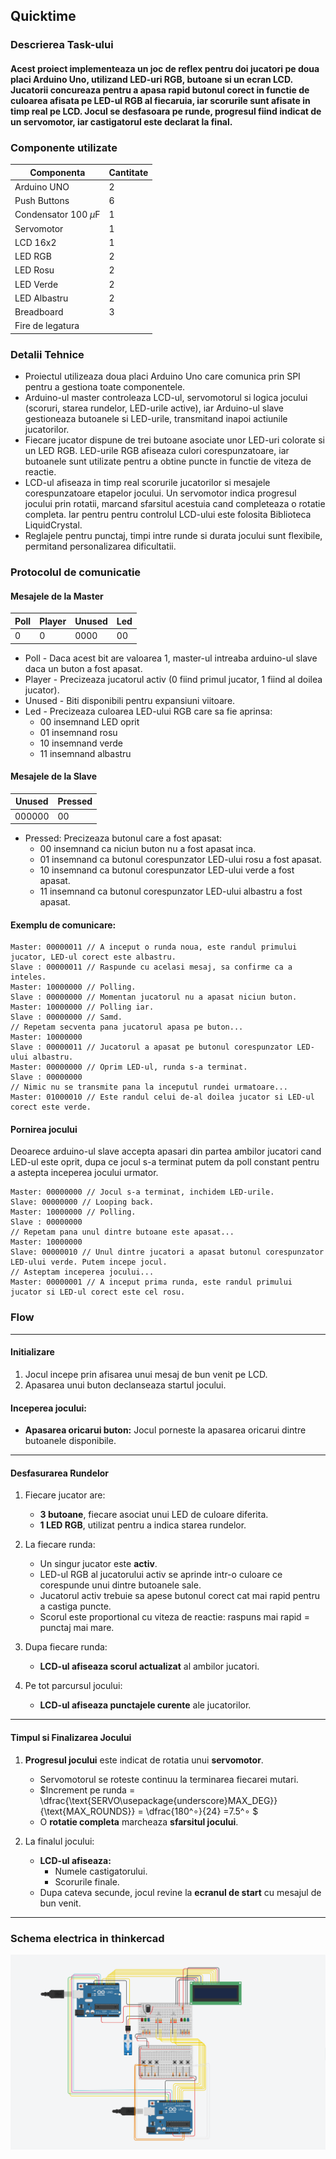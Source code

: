 ## Quicktime

### Descrierea Task-ului
#### Acest proiect implementeaza un joc de reflex pentru doi jucatori pe doua placi Arduino Uno, utilizand LED-uri RGB, butoane si un ecran LCD. Jucatorii concureaza pentru a apasa rapid butonul corect in functie de culoarea afisata pe LED-ul RGB al fiecaruia, iar scorurile sunt afisate in timp real pe LCD. Jocul se desfasoara pe runde, progresul fiind indicat de un servomotor, iar castigatorul este declarat la final.

### Componente utilizate

Componenta|Cantitate
---|---
Arduino UNO|2
Push Buttons|6
Condensator 100 $\mu\text{F}$|1
Servomotor|1
LCD 16x2|1
LED RGB|2
LED Rosu|2
LED Verde|2
LED Albastru|2  
Breadboard|3
Fire de legatura|

### Detalii Tehnice
- Proiectul utilizeaza doua placi Arduino Uno care comunica prin SPI pentru a gestiona toate componentele.
- Arduino-ul master controleaza LCD-ul, servomotorul si logica jocului (scoruri, starea rundelor, LED-urile active), iar Arduino-ul slave gestioneaza butoanele si LED-urile, transmitand inapoi actiunile jucatorilor. 
- Fiecare jucator dispune de trei butoane asociate unor LED-uri colorate si un LED RGB. LED-urile RGB afiseaza culori corespunzatoare, iar butoanele sunt utilizate pentru a obtine puncte in functie de viteza de reactie.
- LCD-ul afiseaza in timp real scorurile jucatorilor si mesajele corespunzatoare etapelor jocului. Un servomotor indica progresul jocului prin rotatii, marcand sfarsitul acestuia cand completeaza o rotatie completa. Iar pentru pentru controlul LCD-ului este folosita Biblioteca LiquidCrystal.
- Reglajele pentru punctaj, timpi intre runde si durata jocului sunt flexibile, permitand personalizarea dificultatii.

### Protocolul de comunicatie

#### Mesajele de la Master

Poll|Player|Unused|Led
---|---|---|---
0|0|0000|00

- Poll - Daca acest bit are valoarea 1, master-ul intreaba arduino-ul slave daca un buton a fost apasat.
- Player - Precizeaza jucatorul activ (0 fiind primul jucator, 1 fiind al doilea jucator).
- Unused - Biti disponibili pentru expansiuni viitoare.
- Led - Precizeaza culoarea LED-ului RGB care sa fie aprinsa:
  - 00 insemnand LED oprit
  - 01 insemnand rosu
  - 10 insemnand verde
  - 11 insemnand albastru


#### Mesajele de la Slave

Unused|Pressed
---|---
000000|00

- Pressed: Precizeaza butonul care a fost apasat:
  - 00 insemnand ca niciun buton nu a fost apasat inca.
  - 01 insemnand ca butonul corespunzator LED-ului rosu a fost apasat.
  - 10 insemnand ca butonul corespunzator LED-ului verde a fost apasat.
  - 11 insemnand ca butonul corespunzator LED-ului albastru a fost apasat.

 
#### Exemplu de comunicare:

```
Master: 00000011 // A inceput o runda noua, este randul primului jucator, LED-ul corect este albastru.
Slave : 00000011 // Raspunde cu acelasi mesaj, sa confirme ca a inteles.
Master: 10000000 // Polling.
Slave : 00000000 // Momentan jucatorul nu a apasat niciun buton.
Master: 10000000 // Polling iar.
Slave : 00000000 // Samd.
// Repetam secventa pana jucatorul apasa pe buton...
Master: 10000000
Slave : 00000011 // Jucatorul a apasat pe butonul corespunzator LED-ului albastru.
Master: 00000000 // Oprim LED-ul, runda s-a terminat.
Slave : 00000000 
// Nimic nu se transmite pana la inceputul rundei urmatoare...
Master: 01000010 // Este randul celui de-al doilea jucator si LED-ul corect este verde.
```

#### Pornirea jocului

Deoarece arduino-ul slave accepta apasari din partea ambilor jucatori cand LED-ul este oprit, dupa ce jocul s-a terminat putem da poll constant pentru a astepta inceperea jocului urmator.

```
Master: 00000000 // Jocul s-a terminat, inchidem LED-urile.
Slave: 00000000 // Looping back.
Master: 10000000 // Polling.
Slave : 00000000
// Repetam pana unul dintre butoane este apasat...
Master: 10000000
Slave: 00000010 // Unul dintre jucatori a apasat butonul corespunzator LED-ului verde. Putem incepe jocul.
// Asteptam inceperea jocului...
Master: 00000001 // A inceput prima runda, este randul primului jucator si LED-ul corect este cel rosu. 
```

### Flow  
---
#### Initializare  
1. Jocul incepe prin afisarea unui mesaj de bun venit pe LCD.  
2. Apasarea unui buton declanseaza startul jocului.  

#### Inceperea jocului:  
- **Apasarea oricarui buton:** Jocul porneste la apasarea oricarui dintre butoanele disponibile.  
---

#### Desfasurarea Rundelor  
1. Fiecare jucator are:  
   - **3 butoane**, fiecare asociat unui LED de culoare diferita.  
   - **1 LED RGB**, utilizat pentru a indica starea rundelor.  

2. La fiecare runda:  
   - Un singur jucator este **activ**.  
   - LED-ul RGB al jucatorului activ se aprinde intr-o culoare ce corespunde unui dintre butoanele sale.  
   - Jucatorul activ trebuie sa apese butonul corect cat mai rapid pentru a castiga puncte.  
   - Scorul este proportional cu viteza de reactie: raspuns mai rapid = punctaj mai mare.  

3. Dupa fiecare runda:  
   - **LCD-ul afiseaza scorul actualizat** al ambilor jucatori.  

4. Pe tot parcursul jocului:  
   - **LCD-ul afiseaza punctajele curente** ale jucatorilor.  

---

#### Timpul si Finalizarea Jocului  
1. **Progresul jocului** este indicat de rotatia unui **servomotor**.  
   - Servomotorul se roteste continuu la terminarea fiecarei mutari. 
   - $Increment pe runda = \dfrac{\text{SERVO\usepackage{underscore}MAX_DEG}}{\text{MAX_ROUNDS}}  = \dfrac{180^∘}{24} =7.5^∘ $
   - O **rotatie completa** marcheaza **sfarsitul jocului**.  

2. La finalul jocului:  
   - **LCD-ul afiseaza:**  
     - Numele castigatorului.  
     - Scorurile finale.  
   - Dupa cateva secunde, jocul revine la **ecranul de start** cu mesajul de bun venit.  

--- 
### Schema electrica in thinkercad
![alt text](Schema_Electrica.png "Schema Electrica") 
